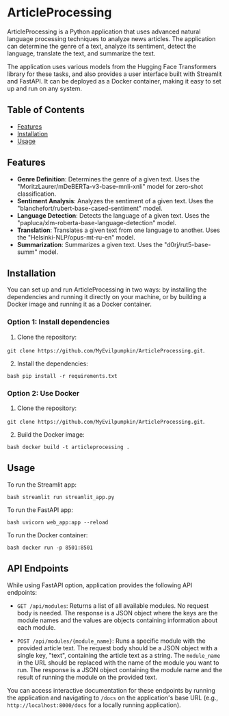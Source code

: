 # ArticleProcessing

ArticleProcessing is a Python application that uses advanced natural language processing techniques to analyze news articles. The application can determine the genre of a text, analyze its sentiment, detect the language, translate the text, and summarize the text. 

The application uses various models from the Hugging Face Transformers library for these tasks, and also provides a user interface built with Streamlit and FastAPI. It can be deployed as a Docker container, making it easy to set up and run on any system.

## Table of Contents

- [Features](#features)
- [Installation](#installation)
- [Usage](#usage)

## Features

- **Genre Definition**: Determines the genre of a given text. Uses the "MoritzLaurer/mDeBERTa-v3-base-mnli-xnli" model for zero-shot classification.
- **Sentiment Analysis**: Analyzes the sentiment of a given text. Uses the "blanchefort/rubert-base-cased-sentiment" model.
- **Language Detection**: Detects the language of a given text. Uses the "papluca/xlm-roberta-base-language-detection" model.
- **Translation**: Translates a given text from one language to another. Uses the "Helsinki-NLP/opus-mt-ru-en" model.
- **Summarization**: Summarizes a given text. Uses the "d0rj/rut5-base-summ" model.


## Installation

You can set up and run ArticleProcessing in two ways: by installing the dependencies and running it directly on your machine, or by building a Docker image and running it as a Docker container.

### Option 1: Install dependencies

1. Clone the repository:

`git clone https://github.com/MyEvilpumpkin/ArticleProcessing.git`.

2. Install the dependencies:

`bash pip install -r requirements.txt`

### Option 2: Use Docker

1. Clone the repository:

`git clone https://github.com/MyEvilpumpkin/ArticleProcessing.git`.

2. Build the Docker image:

`bash docker build -t articleprocessing .`

## Usage

To run the Streamlit app:

`bash streamlit run streamlit_app.py`

To run the FastAPI app:

`bash uvicorn web_app:app --reload`

To run the Docker container:

`bash docker run -p 8501:8501`

## API Endpoints

While using FastAPI option, application provides the following API endpoints:

- `GET /api/modules`: Returns a list of all available modules. No request body is needed. The response is a JSON object where the keys are the module names and the values are objects containing information about each module.

- `POST /api/modules/{module_name}`: Runs a specific module with the provided article text. The request body should be a JSON object with a single key, "text", containing the article text as a string. The `module_name` in the URL should be replaced with the name of the module you want to run. The response is a JSON object containing the module name and the result of running the module on the provided text.

You can access interactive documentation for these endpoints by running the application and navigating to `/docs` on the application's base URL (e.g., `http://localhost:8000/docs` for a locally running application).